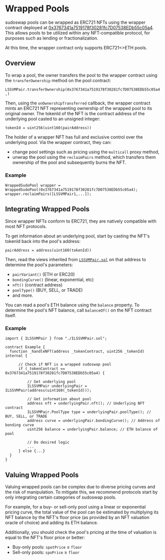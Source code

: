 # Wrapped Pools

sudoswap pools can be wrapped as ERC721 NFTs using the wrapper contract deployed at [0x3767341a7519178f30281fc7D07538EDb55c05a4](https://etherscan.io/address/0x3767341a7519178f30281fc7D07538EDb55c05a4). This allows pools to be utilized within any NFT-compatible protocol, for purposes such as lending or fractionalization.

At this time, the wrapper contract only supports ERC721<>ETH pools.

## Overview

To wrap a pool, the owner transfers the pool to the wrapper contract using the `transferOwnership` method on the pool contract:

`LSSVMPair.transferOwnership(0x3767341a7519178f30281fc7D07538EDb55c05a4,)`

Then, using the `onOwnershipTransferred` callback, the wrapper contract  mints an ERC721 NFT representing ownership of the wrapped pool to its original owner. The tokenId of the NFT is the contract address of the underlying pool casted to an unsigned integer:

```tokenId = uint256(uint160(pairAddress))```

The holder of a wrapper NFT has full and exclusive control over the underlying pool. Via the wrapper contract, they can:

* change pool settings such as pricing using the `multicall` proxy method,
*  unwrap the pool using the `reclaimPairs` method, which transfers them ownership of the pool and subsequently burns the NFT.

### Example

``` sol
WrappedSudoPool wrapper = WrappedSudoPool(0x3767341a7519178f30281fc7D07538EDb55c05a4);
wrapper.reclaimPairs([LSSVMPair1,...]);
```

## Integrating Wrapped Pools

Since wrapper NFTs conform to ERC721, they are natively compatible with most NFT protocols.

To get information about an underlying pool, start by casting the NFT's tokenId back into the pool's address:

```pairAddress = address(uint160(tokenId))```

Then, read the views inherited from [`LSSVMPair.sol`](https://github.com/sudoswap/lssvm2/blob/main/src/LSSVMPair.sol) on that address to determine the pool's parameters:

* `pairVariant()` (ETH or ERC20)
* `bondingCurve()` (linear, exponential, etc)
* `nft()` (contract address)
* `poolType()` (BUY, SELL, or TRADE)
* and more.

You can read a pool's ETH balance using the `balance` property. To determine the pool's NFT balance, call `balanceOf()` on the NFT contract itself.

### Example

``` sol
import { ILSSVMPair } from "./ILSSVMPair.sol";

contract Example {
  function _handleNFT(address _tokenContract, uint256 _tokenId) internal {
      
      // Check if NFT is a wrapped sudoswap pool
      if (_tokenContract == 0x3767341a7519178f30281fc7D07538EDb55c05a4) {
          
          // Get underlying pool
          ILSSVMPair underlyingPair = ILSSVMPair(address(uint160(_tokenId)));
  
          // Get information about pool
          address nft = underlyingPair.nft(); // Underlying NFT contract
          ILSSVMPair.PoolType type = underlyingPair.poolType(); // BUY, SELL, or TRADE
          address curve = underlyingPair.bondingCurve(); // Address of bonding curve
          uint256 balance = underlyingPair.balance; // ETH balance of pool
  
          // Do desired logic
          ...
      } else {...}
  }
}
```

## Valuing Wrapped Pools

Valuing wrapped pools can be complex due to diverse pricing curves and the risk of manipulation. To mitigate this, we recommend protocols start by only integrating certain categories of sudoswap pools.

For example, for a buy- or sell-only pool using a linear or exponential pricing curve, the total value of the pool can be estimated by multiplying its NFT balance by the NFT's floor price (as provided by an NFT valuation oracle of choice) and adding its ETH balance.

Additionally, you should check the pool's pricing at the time of valuation is equal to the NFT's floor price or better:

* Buy-only pools: `spotPrice` ≤ `floor`
* Sell-only pools: `spoPrice` ≥ `floor`